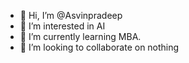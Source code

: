 - 👋 Hi, I’m @Asvinpradeep
- 👀 I’m interested in AI
- 🌱 I’m currently learning MBA.
- 💞️ I’m looking to collaborate on nothing

<!---
Asvinpradeep/Asvinpradeep is a ✨ special ✨ repository because its `README.md` (this file) appears on your GitHub profile.
You can click the Preview link to take a look at your changes.
--->
